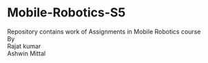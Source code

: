# Mobile-Robotics-S5
Repository contains work of Assignments in Mobile Robotics course  
By  
Rajat kumar  
Ashwin Mittal  
